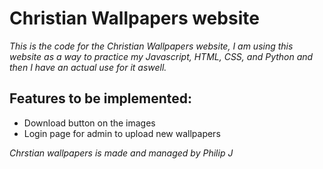 # Christian Wallpapers website
*This is the code for the Christian Wallpapers website, I am using this website as a way to practice my Javascript, HTML, CSS, and Python and then I have an actual use for it aswell.*

## Features to be implemented:
- Download button on the images
- Login page for admin to upload new wallpapers


*Chrstian wallpapers is made and managed by Philip J*
